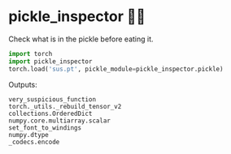 # pickle_inspector 🥒🔬
Check what is in the pickle before eating it.

```py
import torch
import pickle_inspector
torch.load('sus.pt', pickle_module=pickle_inspector.pickle)
```
Outputs:
```
very_suspicious_function
torch._utils._rebuild_tensor_v2
collections.OrderedDict
numpy.core.multiarray.scalar
set_font_to_windings
numpy.dtype
_codecs.encode
```
